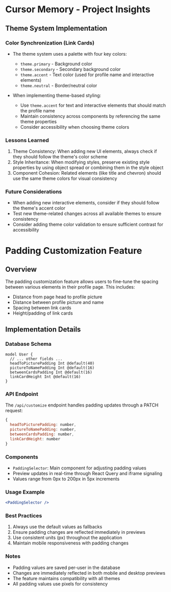 # Cursor Memory - Project Insights

## Theme System Implementation

### Color Synchronization (Link Cards)

- The theme system uses a palette with four key colors:

  - `theme.primary` - Background color
  - `theme.secondary` - Secondary background color
  - `theme.accent` - Text color (used for profile name and interactive elements)
  - `theme.neutral` - Border/neutral color

- When implementing theme-based styling:
  - Use `theme.accent` for text and interactive elements that should match the profile name
  - Maintain consistency across components by referencing the same theme properties
  - Consider accessibility when choosing theme colors

### Lessons Learned

1. Theme Consistency: When adding new UI elements, always check if they should follow the theme's color scheme
2. Style Inheritance: When modifying styles, preserve existing style properties by using object spread or combining them in the style object
3. Component Cohesion: Related elements (like title and chevron) should use the same theme colors for visual consistency

### Future Considerations

- When adding new interactive elements, consider if they should follow the theme's accent color
- Test new theme-related changes across all available themes to ensure consistency
- Consider adding theme color validation to ensure sufficient contrast for accessibility

# Padding Customization Feature

## Overview

The padding customization feature allows users to fine-tune the spacing between various elements in their profile page. This includes:

- Distance from page head to profile picture
- Distance between profile picture and name
- Spacing between link cards
- Height/padding of link cards

## Implementation Details

### Database Schema

```prisma
model User {
  // ... other fields ...
  headToPicturePadding Int @default(40)
  pictureToNamePadding Int @default(16)
  betweenCardsPadding Int @default(16)
  linkCardHeight Int @default(16)
}
```

### API Endpoint

The `/api/customize` endpoint handles padding updates through a PATCH request:

```javascript
{
  headToPicturePadding: number,
  pictureToNamePadding: number,
  betweenCardsPadding: number,
  linkCardHeight: number
}
```

### Components

- `PaddingSelector`: Main component for adjusting padding values
- Preview updates in real-time through React Query and iframe signaling
- Values range from 0px to 200px in 5px increments

### Usage Example

```jsx
<PaddingSelector />
```

### Best Practices

1. Always use the default values as fallbacks
2. Ensure padding changes are reflected immediately in previews
3. Use consistent units (px) throughout the application
4. Maintain mobile responsiveness with padding changes

### Notes

- Padding values are saved per-user in the database
- Changes are immediately reflected in both mobile and desktop previews
- The feature maintains compatibility with all themes
- All padding values use pixels for consistency
